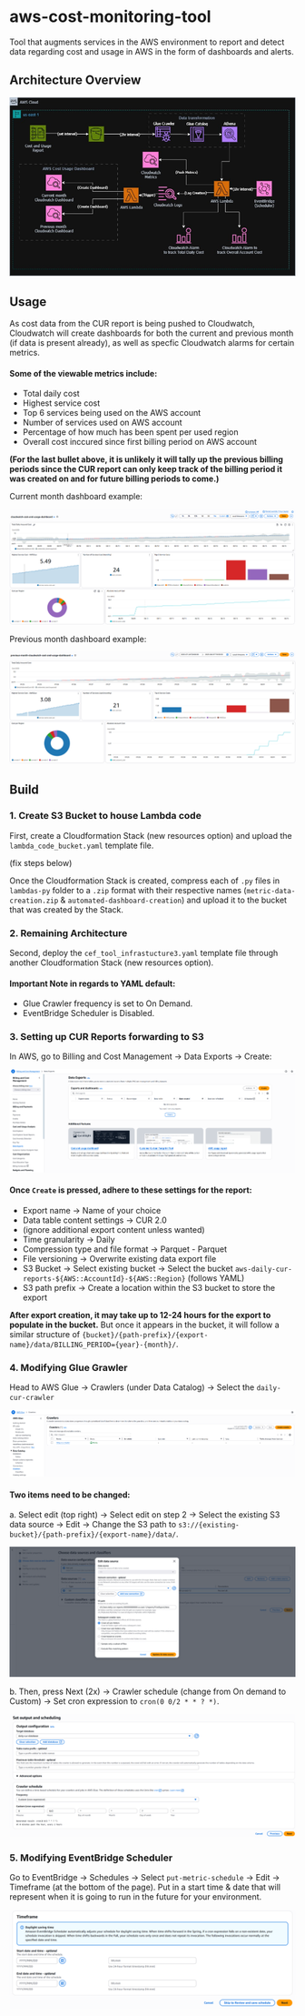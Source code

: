 # aws-cost-monitoring-tool
Tool that augments services in the AWS environment to report and detect data regarding cost and usage in AWS in the form of dashboards and alerts.

## Architecture Overview
![Image of Solution Architecture](./imgs/architecture.jpeg)

## Usage
As cost data from the CUR report is being pushed to Cloudwatch, Cloudwatch will create dashboards for both the current and previous month (if data is present already), as well as specfic Cloudwatch alarms for certain metrics. 

#### Some of the viewable metrics include:
- Total daily cost
- Highest service cost
- Top 6 services being used on the AWS account
- Number of services used on AWS account
- Percentage of how much has been spent per used region
- Overall cost inccured since first billing period on AWS account

**(For the last bullet above, it is unlikely it will tally up the previous billing periods since the CUR report can only keep track of the billing period it was created on and for future billing periods to come.)**

Current month dashboard example:

![Image of Current month dashboard](./imgs/current_month_dashboard.png)

Previous month dashboard example:

![Image of Current month dashboard](./imgs/previous_month_dashboard.png)

## Build
### 1. Create S3 Bucket to house Lambda code
First, create a Cloudformation Stack (new resources option) and upload the `lambda_code_bucket.yaml` template file. 

(fix steps below)

Once the Cloudformation Stack is created, compress each of `.py` files in `lambdas-py` folder to a `.zip` format with their respective names (`metric-data-creation.zip` & `automated-dashboard-creation`) and upload it to the bucket that was created by the Stack.

### 2. Remaining Architecture
Second, deploy the `cef_tool_infrastucture3.yaml` template file through another Cloudformation Stack (new resources option).
#### Important Note in regards to YAML default:
- Glue Crawler frequency is set to On Demand.
- EventBridge Scheduler is Disabled.

### 3. Setting up CUR Reports forwarding to S3
In AWS, go to Billing and Cost Management → Data Exports → Create:

![Image of Data Exports Screen](./imgs/data_exports.png)

#### Once `Create` is pressed, adhere to these settings for the report:
- Export name → Name of your choice
- Data table content settings → CUR 2.0
- (ignore additional export content unless wanted)
- Time granularity → Daily
- Compression type and file format → Parquet - Parquet
- File versioning → Overwrite existing data export file
- S3 Bucket → Select existing bucket → Select the bucket `aws-daily-cur-reports-${AWS::AccountId}-${AWS::Region}` (follows YAML)
- S3 path prefix → Create a location within the S3 bucket to store the export

**After export creation, it may take up to 12-24 hours for the export to populate in the bucket.** But once it appears in the bucket, it will follow a similar structure of `{bucket}/{path-prefix}/{export-name}/data/BILLING_PERIOD={year}-{month}/`.

### 4. Modifying Glue Grawler
Head to AWS Glue → Crawlers (under Data Catalog) → Select the `daily-cur-crawler`

![Image of Glue crawler interface](./imgs/crawler_interface.png)

#### Two items need to be changed:
a. Select edit (top right) → Select edit on step 2 → Select the existing S3 data source → Edit → Change the S3 path to `s3://{existing-bucket}/{path-prefix}/{export-name}/data/`.

![Image of S3 data source for Glue crawler](./imgs/crawler_data_source.png)

b. Then, press Next (2x) → Crawler schedule (change from On demand to Custom) → Set cron expression to `cron(0 0/2 * * ? *)`.

![Image of cron expression being set for Glue crawler](./imgs/crawler_cron.png)

### 5. Modifying EventBridge Scheduler
Go to EventBridge → Schedules → Select `put-metric-schedule` → Edit → Timeframe (at the bottom of the page). Put in a start time & date that will represent when it is going to run in the future for your environment.

![Image of schedule in EventBridge](./imgs/scheduler_timeframe.png)

